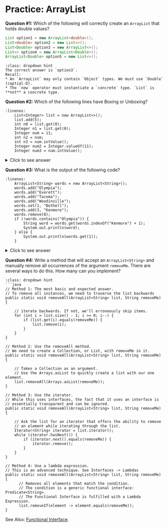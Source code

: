 # <i class="fas fa-pen-square fa-fw"></i> Practice: ArrayList

**Question #1:** Which of the following will correctly create an `ArrayList` that holds double values?  

```java
List option1 = new ArrayList<double>();
List<double> option2 = new List<>();
List<Double> option3 = new ArrayList<>();
List<> option4 = new ArrayList<Double>();
ArrayList<Double> option5 = new List<>();
```
```{admonition} Click to see answer
:class: dropdown hint
The correct answer is `option3`.  
Recall:
* An `ArrayList` may only contain `Object` types. We must use `Double` (captial-D).  
* The `new` operator must instantiate a `concrete` type. `List` is **not** a concrete type.  
```
**Question #2:** Which of the following lines have Boxing or Unboxing?
```{code-block} java
:linenos:
    List<Integer> list = new ArrayList<>();
    list.add(5);
    int n0 = list.get(0);
    Integer n1 = list.get(0);
    Integer num = 11;
    int n2 = num;
    int n3 = num.intValue();
    Integer num2 = Integer.valueOf(11);
    Integer num3 = num.intValue();
```
<details><summary>Click to see answer</summary>
See the table:

|line|code|Auto-boxing|Auto-Unboxing|Boxing<br>(explicit)|Unboxing<br>(explicit)|
|----|----|:----------:|:----------:|:------------------:|:--------------------:|
|2   | `list.add(5);`| ✅      |   |       |            |
|3   | `int n0 = list.get(0);`|    |   ✅   |         |           |
|4   | `Integer n1 = list.get(0);`|          |             |                    |                      |
|5   | `Integer num = 11;`|  ✅       |             |                    |                      |
|6   | `int n2 = num;`|          |       ✅     |                    |                      |
|7   | `int n3 = num.intValue();`|          |             |                    |        ✅             |
|8   | `Integer num2 = Integer.valueOf(11);`|          |             |        ✅           |                      |
|9   | `Integer num3 = num.intValue();`|    ✅     |             |                    |         ✅            |

</details>

**Question #3:** What is the output of the following code?

```{code-block} java
:linenos:
    ArrayList<String> words = new ArrayList<String>();
    words.add("Olympia");
    words.add("Everett");
    words.add("Tacoma");
    words.add("Woodinville");
    words.set(1, "Bothell");
    words.add(3, "Kenmore");
    words.remove(0);
    if (!words.contains("Olympia")) {
        String word = words.get(words.indexOf("Kenmore") + 1);
        System.out.println(word);
    } else {
        System.out.println(words.get(1));
    }
```

<details><summary>Click to see answer</summary>
The output is: `Woodinville`  

This is because the list progresses as shown below. After line 8, the list does not contain `"Olympia"` so it gets the element that is after `"Kenmore"`.  

|Index|After line 5|After line 7|After line 8|
|-----|------------|------------|------------|
|0    |Olympia     |Olympia     | Bothell    |
|1    |Everette    |Bothell     | Tacoma     |
|2    |Tacoma      |Tacoma      | Kenmore    |
|3    |Woodinville |Kenmore     | Woodinville|
|4    |            |Woodinville |            |

</details>

**Question #4:** Write a method that will accept an `ArrayList<String>` and manually remove all occurrences of the argument `removeMe`. There are several ways to do this. How many can you implement?    


```{admonition} Click to see answer
:class: dropdown hint
```java
// Method 1: The most basic and expected answer.
// To remove all instances, we need to traverse the list backwards
public static void removeAll(ArrayList<String> list, String removeMe) {

    // iterate backwards. If not, we'll erroneously skip items.
    for (int i = list.size() - 1; i >= 0; i--) {
        if (list.get(i).equals(removeMe)) {
            list.remove(i);
        }
    }
}  

// Method 2: Use the removeAll method.
// We need to create a Collection, or List, with removeMe in it.
public static void removeAll(ArrayList<String> list, String removeMe) {

    // Takes a Collection as an argument.
    // Use the Arrays.asList to quickly create a list with our one element.
    list.removeAll(Arrays.asList(removeMe));
}  

// Method 3: Use the iterator.
// While this uses interfaces, the fact that it uses an interface is
// essentially transparent and can be ignored.
public static void removeAll(ArrayList<String> list, String removeMe) {

    // Ask the list for an iterator that offers the ability to remove
    // an element while iterating through the list. 
    Iterator<String> iterator = list.iterator();
    while (iterator.hasNext()) {
        if (iterator.next().equals(removeMe)) {
            iterator.remove();
        }
    }
}  

// Method 4: Use a lambda expression.
// This is an advanced technique. See Interfaces -> Lambdas
public static void removeAll(ArrayList<String> list, String removeMe) {
      // Removes all elements that match the condition.
      // The condition is a generic functional interface: Predicate<String>.
      // The Functional Interface is fulfilled with a Lambda Expression.
      list.removeIf(element -> element.equals(removeMe));
}  
```

See Also: <a href="../interfaces/lambdas.html#functional-interface">Functional Interface</a>.